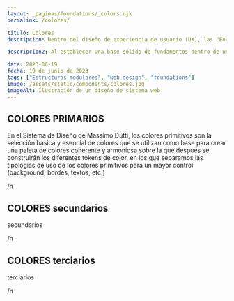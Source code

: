 ```yaml
---
layout: _paginas/foundations/_colors.njk
permalink: /colores/

titulo: Colores
descripcion: Dentro del diseño de experiencia de usuario (UX), las "Foundations" se refieren a los principios y elementos básicos que proporcionan la base estructural y coherente de un sistema de diseño. Estos fundamentos son los pilares sobre los cuales se construyen todos los aspectos del diseño de nuestro producto digital.

descripcion2: Al establecer una base sólida de fundamentos dentro de un sistema de diseño, los equipos de diseño pueden mantener la coherencia, la eficiencia y la calidad en todos los aspectos del diseño de productos digitales, lo que a su vez mejora la experiencia del usuario y la efectividad del producto.

date: 2023-06-19
fecha: 19 de junio de 2023
tags: ["Estructuras modulares", "web design", "foundations"]
image: /assets/static/components/colores.jpg
imageAlt: Ilustración de un diseño de sistema web
---
```


## COLORES PRIMARIOS

En el Sistema de Diseño de Massimo Dutti, los colores primitivos son la selección básica y esencial de colores que se utilizan como base para crear una paleta de colores coherente y armoniosa sobre la que después se construirán los diferentes tokens de color, en los que separamos las tipologías de uso de los colores primitivos para un mayor control (background, bordes, textos, etc.)

/n

## COLORES secundarios

secundarios

/n

## COLORES terciarios

terciarios

/n
